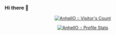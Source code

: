 ### Hi there 👋

<div>
  <a href="https://beacons.ai/barkawi2405">
  <i class='bx bxl-visual-studio'></i>
  <i class='bx bxl-html5' ></i>
</div>

<p align="center"><img src="https://profile-counter.glitch.me/{barkawi2405}/count.svg" alt="AnhellO :: Visitor's Count" /></p>
<p align="center"><img src="https://github-readme-stats.vercel.app/api?username=barkawi2405&show_icons=true&theme=pistacchio" alt="AnhellO :: Profile Stats" /></p>
